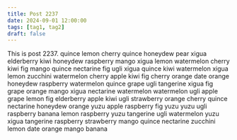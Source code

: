 ```yaml
---
title: Post 2237
date: 2024-09-01 12:00:00
tags: [tag1, tag2]
draft: false
---
```

This is post 2237.
quince
lemon
cherry
quince
honeydew
pear
xigua
elderberry
kiwi
honeydew
raspberry
mango
xigua
lemon
watermelon
cherry
kiwi
fig
mango
quince
nectarine
fig
ugli
xigua
quince
kiwi
watermelon
xigua
lemon
zucchini
watermelon
cherry
apple
kiwi
fig
cherry
orange
date
orange
honeydew
raspberry
watermelon
quince
grape
ugli
tangerine
xigua
fig
grape
orange
mango
xigua
nectarine
watermelon
watermelon
ugli
apple
grape
lemon
fig
elderberry
apple
kiwi
ugli
strawberry
orange
cherry
quince
nectarine
honeydew
orange
yuzu
apple
raspberry
fig
yuzu
yuzu
ugli
raspberry
banana
lemon
raspberry
yuzu
tangerine
ugli
watermelon
yuzu
xigua
tangerine
raspberry
strawberry
mango
quince
nectarine
zucchini
lemon
date
orange
mango
banana
